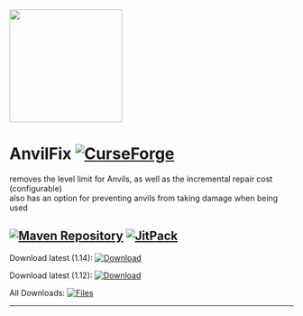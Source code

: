 <img src="https://raw.githubusercontent.com/NerdHubMC/AnvilFix/master/src/main/resources/assets/anvil_fix/icon.png" width="200" height="200" />

# AnvilFix [![CurseForge](http://cf.way2muchnoise.eu/full_305480_downloads.svg)](https://minecraft.curseforge.com/projects/305480 "CurseForge")
removes the level limit for Anvils, as well as the incremental repair cost (configurable)<br/>
also has an option for preventing anvils from taking damage when being used

[![Maven Repository](https://img.shields.io/maven-metadata/v/https/maven.abusedmaster.xyz/com/github/NerdHubMC/AnvilFix/maven-metadata.xml.svg)](https://maven.abusedmaster.xyz/com/github/NerdHubMC/AnvilFix "NerdHubMC Maven") [![JitPack](https://jitpack.io/v/NerdHubMC/AnvilFix.svg)](https://jitpack.io/#NerdHubMC/AnvilFix "Jitpack")
---

Download latest (1.14):
[![Download](https://curse.nikky.moe/api/img/305480?logo&version=1.14-Snapshot)](https://curse.nikky.moe/api/url/305480?version=1.14-Snapshot)

Download latest (1.12):
[![Download](https://curse.nikky.moe/api/img/305480?logo&version=1.12.2)](https://curse.nikky.moe/api/url/305480?version=1.12.2)

All Downloads:
[![Files](https://curse.nikky.moe/api/img/305480/files?logo)](https://minecraft.curseforge.com/projects/305480/files)

---